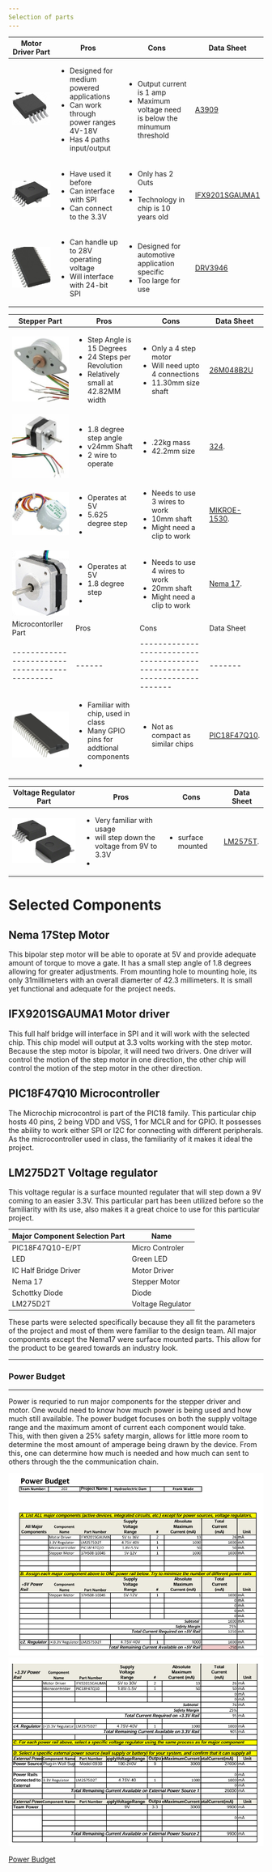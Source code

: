 ```yaml
---
Selection of parts
---
```


|Motor Driver Part                                      | Pros| Cons  |  Data Sheet    |                                                                                           
| --------------------------------------------- | ------ | ------------------------------------------------------------------------ |-------|
| ![A3909](./A3909GLYTR-Tsteppermotor.jpg)| <ul><li>Designed for medium powered applications </li><li>Can work through power ranges 4V-18V</li><li>Has 4 paths input/output | <ul><li>Output current is 1 amp</li><li>Maximum voltage need is below the minumum threshold |    [A3909](https://www.allegromicro.com/~/media/Files/Datasheets/A3909-Datasheet.ashx) |
| ![IFX9201](./IFX9201stepmoto.jpg)        | <ul><li> Have used it before </li><li> Can interface with SPI </li><li> Can connect to the 3.3V  |<ul><li> Only has 2 Outs  </li><li>  </li><li> Technology in chip is 10 years old   |   [IFX9201SGAUMA1](https://www.infineon.com/dgdl/Infineon-IFX9201SG-DS-v01_01-EN.pdf?fileId=5546d4624cb7f111014d2e8916795dea&ack=t)                     |                                                                              
| ![DRV3946](./DRV3946stepmoto.jpg)  | <ul><li>Can handle up to 28V operating voltage </li><li>Will interface with 24-bit SPI   |<ul><li> Designed for automotive application specific </li><li> Too large for use   |   [DRV3946](https://www.ti.com/lit/ds/symlink/drv3946-q1.pdf?ts=1704149824935&ref_url=https%253A%252F%252Fwww.ti.com%252Fproduct%252FDRV3946-Q1)| 

|Stepper  Part                                      | Pros| Cons  |  Data Sheet    |                                                                                           
| --------------------------------------------- | ------ | ------------------------------------------------------------------------ |-------|
| ![26M048B2U](./stepmoto1.jpg)   | <ul><li>Step Angle is 15 Degrees</li><li>24 Steps per Revolution </li><li> Relatively small at 42.82MM width | <ul><li> Only a 4 step motor </li><li> Will need upto 4 connections </li><li> 11.30mm size shaft | [26M048B2U](https://mm.digikey.com/Volume0/opasdata/d220001/medias/docus/2466/26M%20Series%20Wiring%20Diagram.pdf) |
| ![324](./stepmoto2.jpg)       | <ul><li>1.8 degree step angle </li><li>v24mm Shaft</li><li>2 wire to operate | <ul><li> .22kg mass </li><li>42.2mm size  | [324](https://cdn-shop.adafruit.com/product-files/324/C140-A+datasheet.jpg).| 
| ![MIKROE-1530](./stepmoto3.jpg)  | <ul><li>Operates at 5V </li><li>  5.625 degree step </li><li>   | <ul><li> Needs to use 3 wires to work </li><li> 10mm shaft </li><li> Might need a clip to work  |   [MIKROE-1530](https://download.mikroe.com/documents/datasheets/step-motor-5v-28byj48-datasheet.pdf). | 
| ![Nema 17](./FinalDriver.png)  | <ul><li>Operates at 5V </li><li> 1.8 degree step </li><li>   | <ul><li> Needs to use 4 wires to work </li><li> 20mm shaft </li><li> Might need a clip to work  |   [Nema 17](https://www.omc-stepperonline.com/index.php?route=product/product/get_file&file=92/17HS08-1004S%20Full%20Datasheet.pdf). |
|Microcontorller Part                                      | Pros| Cons  |  Data Sheet    |                                                                                           
| --------------------------------------------- | ------ | ------------------------------------------------------------------------|-------|
| ![PIC18F47Q10](./PIC18f47Q10.png)  | <ul><li> Familiar with chip, used in class </li><li> Many GPIO pins for addtional components </li><li>   | <ul><li> Not as compact as similar chips </li> |   [PIC18F47Q10](https://ww1.microchip.com/downloads/en/DeviceDoc/PIC18F27-47Q10-Data-Sheet-40002043E.pdf). | 

|Voltage Regulator  Part                                      | Pros| Cons  |  Data Sheet    |                                                                                           
| --------------------------------------------- | ------ | ------------------------------------------------------------------------ |-------|
| ![LM2575D2T-3.3G](./LM2575D2T.png)  | <ul><li> Very familiar with usage </li><li> will step down the voltage from 9V to 3.3V </li><li>   | <ul><li>  surface mounted  |   [LM2575T](https://www.digikey.com/en/products/detail/onsemi/LM2575T-3-3G/1476700). | 

# Selected Components
##  Nema 17Step Motor
This bipolar step motor will be able to oporate at 5V and provide adequate amount of torque to move a gate. It has a small step angle of 1.8 degrees allowing for greater adjustments. From mounting hole to mounting hole, its only 31millimeters with an overall diamerter of 42.3 millimeters. It is small yet functional and adequate for the project needs. 

##  IFX9201SGAUMA1 Motor driver
This full half bridge will interface in SPI and it will work with the selected chip. This chip model will output at 3.3 volts working with the step motor. Because the step motor is bipolar, it will need two drivers. One driver will control the motion of the step motor in one direction, the other chip will control the motion of the step motor in the other direction. 

##  PIC18F47Q10 Microcontroller
The Microchip microcontrol is part of the PIC18 family. This particular chip hosts 40 pins, 2 being VDD and VSS, 1 for MCLR and for GPIO. It possesses the ability to work either SPI or I2C for connecting with different peripherals. As the microcontroller used in class, the familiarity of it makes it ideal the project. 

## LM275D2T Voltage regulator
This voltage regular is a surface mounted regulater that will step down a 9V coming to an easier 3.3V. This particular part has been utilized before so the familiarity with its use, also makes it a great choice to use for this particular project. 

|Major Component Selection   Part                                      | Name |  
| --------------------------------------------- | ------ |
|PIC18F47Q10-E/PT |Micro Controler|
|LED | Green LED |
|IC Half Bridge Driver  | Motor Driver |
| Nema 17 | Stepper Motor |
| Schottky Diode | Diode  |
|LM275D2T| Voltage Regulator |


These parts were selected specifically because they all fit the parameters of the project and most of them were familiar to the design team. All major components except the Nema17 were surface mounted parts. This allow for the product to be geared towards an industry look. 

------
### Power Budget ###
------
Power is requried to run major components for the stepper driver and motor. One would need to know how much power is being used and how much still available.  The power budget focuses on both the supply voltage range and the maximum amont of current each component would take. This, with then given a 25% safety margin, allows for little more room to determine the most amount of amperage being drawn by the device. From this, one can determine how much is needed and how much can sent to others through the the communication chain. 


![Power Budget](./PBF1.png)
![Power Budget](./PBF2.png)

[Power Budget](./PowerBudgetComplete.pdf)
